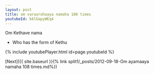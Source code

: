 ```yaml
---
layout: post
title: om varaarohaaya namaha 108 times
youtubeId: k6lGapyWEq4
---
```

 
 
Om Kethave nama 
 
 -  Who has the form of Kethu 
 
  
 
  
 
 
 
 
 
 


{% include youtubePlayer.html id=page.youtubeId %}
 
[Next]({{ site.baseurl }}{% link  split1/_posts/2012-09-18-Om ayamaaya namaha 108 times.md%})
 
